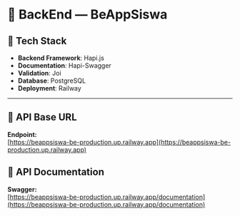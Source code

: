 # 📘 BackEnd — BeAppSiswa

## 🚀 Tech Stack
- **Backend Framework**: Hapi.js
- **Documentation**: Hapi-Swagger
- **Validation**: Joi
- **Database**: PostgreSQL
- **Deployment**: Railway

---

## 📌 API Base URL
**Endpoint:**  
[https://beappsiswa-be-production.up.railway.app](https://beappsiswa-be-production.up.railway.app)

## 📄 API Documentation
**Swagger:**  
[https://beappsiswa-be-production.up.railway.app/documentation](https://beappsiswa-be-production.up.railway.app/documentation)
